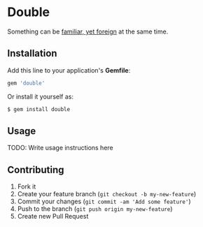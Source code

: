 # Double

Something can be [familiar, yet foreign][uncanny] at the same time.

## Installation

Add this line to your application's **Gemfile**:

```ruby
gem 'double'
```

Or install it yourself as:

```sh
$ gem install double
```

## Usage

TODO: Write usage instructions here

## Contributing

1. Fork it
2. Create your feature branch (`git checkout -b my-new-feature`)
3. Commit your changes (`git commit -am 'Add some feature'`)
4. Push to the branch (`git push origin my-new-feature`)
5. Create new Pull Request

[uncanny]: http://www-rohan.sdsu.edu/~amtower/uncanny.html
